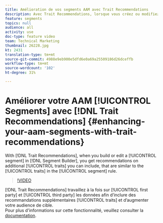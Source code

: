 ```yaml
---
title: Amélioration de vos segments AAM avec Trait Recommendations
description: Avec Trait Recommendations, lorsque vous créez ou modifiez un segment dans Segment Builder, vous obtenez des recommandations sur les caractéristiques supplémentaires que vous pouvez inclure et qui sont similaires aux caractéristiques de la règle de segment.
feature: segments
topics: null
audience: all
activity: use
doc-type: feature video
team: Technical Marketing
thumbnail: 26228.jpg
kt: 2431
translation-type: tm+mt
source-git-commit: 4988e9eb900e5dfd6e0a69a25509186d26dceffb
workflow-type: tm+mt
source-wordcount: '102'
ht-degree: 31%

---
```



# Améliorer votre AAM [!UICONTROL Segments] avec [!DNL Trait Recommendations] {#enhancing-your-aam-segments-with-trait-recommendations}

With [!DNL Trait Recommendations], when you build or edit a [!UICONTROL segment] in [!DNL Segment Builder], you get recommendations on additional [!UICONTROL traits] you can include, that are similar to the [!UICONTROL traits] in the [!UICONTROL segment] rule.

>[!VIDEO](https://video.tv.adobe.com/v/26228/?quality=12)

[!DNL Trait Recommendations] travaillez à la fois sur [!UICONTROL first party] et [!UICONTROL third party] les données afin d’inclure des recommandations supplémentaires [!UICONTROL traits] et d’augmenter votre audience de cible.\
Pour plus d&#39;informations sur cette fonctionnalité, veuillez consulter la [documentation](https://experiencecloud.adobe.com/resources/help/en_US/aam/trait-recommendations.html).